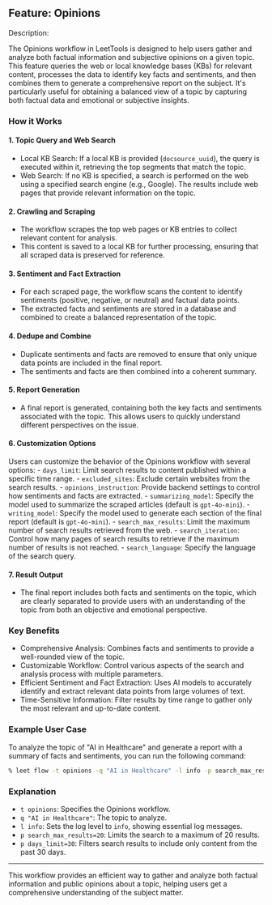 ## Feature: Opinions

Description:

The Opinions workflow in LeetTools is designed to help users gather and analyze both factual information and subjective opinions on a given topic. This feature queries the web or local knowledge bases (KBs) for relevant content, processes the data to identify key facts and sentiments, and then combines them to generate a comprehensive report on the subject. It's particularly useful for obtaining a balanced view of a topic by capturing both factual data and emotional or subjective insights.

### How it Works

#### 1. Topic Query and Web Search
   - Local KB Search: If a local KB is provided (`docsource_uuid`), the query is executed within it, retrieving the top segments that match the topic.
   - Web Search: If no KB is specified, a search is performed on the web using a specified search engine (e.g., Google). The results include web pages that provide relevant information on the topic.
#### 2. Crawling and Scraping
   - The workflow scrapes the top web pages or KB entries to collect relevant content for analysis.
   - This content is saved to a local KB for further processing, ensuring that all scraped data is preserved for reference.
#### 3. Sentiment and Fact Extraction
   - For each scraped page, the workflow scans the content to identify sentiments (positive, negative, or neutral) and factual data points.
   - The extracted facts and sentiments are stored in a database and combined to create a balanced representation of the topic.
#### 4. Dedupe and Combine
   - Duplicate sentiments and facts are removed to ensure that only unique data points are included in the final report.
   - The sentiments and facts are then combined into a coherent summary.
#### 5. Report Generation
   - A final report is generated, containing both the key facts and sentiments associated with the topic. This allows users to quickly understand different perspectives on the issue.
#### 6. Customization Options
   Users can customize the behavior of the Opinions workflow with several options:
    - `days_limit`: Limit search results to content published within a specific time range.
    - `excluded_sites`: Exclude certain websites from the search results.
    - `opinions_instruction`: Provide backend settings to control how sentiments and facts are extracted.
    - `summarizing_model`: Specify the model used to summarize the scraped articles (default is `gpt-4o-mini`).
    - `writing_model`: Specify the model used to generate each section of the final report (default is `gpt-4o-mini`).
    - `search_max_results`: Limit the maximum number of search results retrieved from the web.
    - `search_iteration`: Control how many pages of search results to retrieve if the maximum number of results is not reached.
    - `search_language`: Specify the language of the search query.
#### 7. Result Output
   - The final report includes both facts and sentiments on the topic, which are clearly separated to provide users with an understanding of the topic from both an objective and emotional perspective.

### Key Benefits

- Comprehensive Analysis: Combines facts and sentiments to provide a well-rounded view of the topic.
- Customizable Workflow: Control various aspects of the search and analysis process with multiple parameters.
- Efficient Sentiment and Fact Extraction: Uses AI models to accurately identify and extract relevant data points from large volumes of text.
- Time-Sensitive Information: Filter results by time range to gather only the most relevant and up-to-date content.

### Example User Case

To analyze the topic of "AI in Healthcare" and generate a report with a summary of facts and sentiments, you can run the following command:

```bash
% leet flow -t opinions -q "AI in Healthcare" -l info -p search_max_results=20 -p days_limit=30 -k "AI in Healthcare"

```

### Explanation

- `t opinions`: Specifies the Opinions workflow.
- `q "AI in Healthcare"`: The topic to analyze.
- `l info`: Sets the log level to `info`, showing essential log messages.
- `p search_max_results=20`: Limits the search to a maximum of 20 results.
- `p days_limit=30`: Filters search results to include only content from the past 30 days.

---

This workflow provides an efficient way to gather and analyze both factual information and public opinions about a topic, helping users get a comprehensive understanding of the subject matter. 
